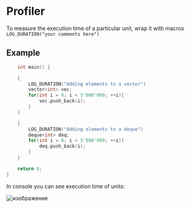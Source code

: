 # Profiler
To measure the execution time of a particular unit, wrap it with macros `LOG_DURATION("your comments here")`

## Example

```cpp
    int main() {

    {
        LOG_DURATION("Adding elements to a vector")
        vector<int> vec;
        for(int i = 0; i < 5'000'000; ++i){
            vec.push_back(i);
        }
    }

    {
        LOG_DURATION("Adding elements to a deque")
        deque<int> deq;
        for(int i = 0; i < 5'000'000; ++i){
            deq.push_back(i);
        }
    }

    return 0;
}
```

In console you can see execution time of units:

![изображение](https://user-images.githubusercontent.com/35171099/117927344-c157df00-b302-11eb-9eac-7fe410a44151.png)
